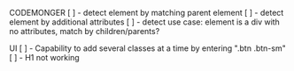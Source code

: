 CODEMONGER
[ ] - detect element by matching parent element
[ ] - detect element by additional attributes
[ ] - detect use case: element is a div with no attributes, match by children/parents?

UI
[ ] - Capability to add several classes at a time by entering ".btn .btn-sm" 
[ ] - H1 not working